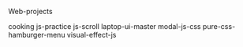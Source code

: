 Web-projects

cooking
js-practice
js-scroll
laptop-ui-master
modal-js-css
pure-css-hamburger-menu
visual-effect-js

